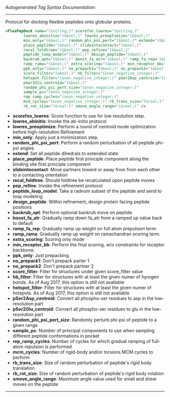<!-- THIS IS AN AUTOGENERATED FILE: Don't edit it directly, instead change the schema definition in the code itself. -->

_Autogenerated Tag Syntax Documentation:_

---
Protocol for docking flexible peptides onto globular proteins.

```xml
<FlexPepDock name="(&string;)" scorefxn_lowres="(&string;)"
        lowres_abinitio="(&bool;)" lowres_preoptimize="(&bool;)"
        min_only="(&bool;)" random_phi_psi_pert="(&bool;)" extend="(&bool;)"
        place_peptide="(&bool;)" slideintocontact="(&bool;)"
        recal_foldtree="(&bool;)" pep_refine="(&bool;)"
        peptide_loop_model="(&bool;)" design_peptide="(&bool;)"
        backrub_opt="(&bool;)" boost_fa_atr="(&bool;)" ramp_fa_rep="(&bool;)"
        ramp_rama="(&bool;)" extra_scoring="(&bool;)" min_receptor_bb="(&bool;)"
        ppk_only="(&bool;)" no_prepack1="(&bool;)" no_prepack2="(&bool;)"
        score_filter="(&bool;)" hb_filter="(&non_negative_integer;)"
        hotspot_filter="(&non_negative_integer;)" pSer2Asp_centroid="(&bool;)"
        pSer2Glu_centroid="(&bool;)"
        random_phi_psi_pert_size="(&non_negative_integer;)"
        sample_pc="(&non_negative_integer;)"
        rep_ramp_cycles="(&non_negative_integer;)"
        mcm_cycles="(&non_negative_integer;)" rb_trans_size="(&real;)"
        rb_rot_size="(&real;)" smove_angle_range="(&real;)" />
```

-   **scorefxn_lowres**: Score function to use for low resolution step.
-   **lowres_abinitio**: Invoke the ab-initio protocol
-   **lowres_preoptimize**: Perform a round of centroid mode optimization before high-resolution Refinement
-   **min_only**: Apply just a minimization step.
-   **random_phi_psi_pert**: Perform a random perturbation of all peptide phi-psi angles
-   **extend**: Set all peptide dihedrals to extended state
-   **place_peptide**: Place peptide first principle component along the binding site first principle component
-   **slideintocontact**: Move partners toward or away from from each other to a contacting orientation
-   **recal_foldtree**: Should foldtree be recalculated upon peptide moves
-   **pep_refine**: Invoke the refinement protocol
-   **peptide_loop_model**: Take a radnom subset of the peptide and send to loop modeling
-   **design_peptide**: Within refinement, design protein facing peptide positions
-   **backrub_opt**: Perform optional backrub move on peptide
-   **boost_fa_atr**: Gradually ramp down fa_atr from a ramped up value back to default
-   **ramp_fa_rep**: Gradually ramp up weight on full atom prepulsion term.
-   **ramp_rama**: Gradually ramp up weight on ramachandran scoring term.
-   **extra_scoring**: Scoring only mode
-   **min_receptor_bb**: Perform the final scoring, w/o constraints for receptor backbone.
-   **ppk_only**: Just prepacking.
-   **no_prepack1**: Don't prepack parter 1
-   **no_prepack2**: Don't prepack partner 2
-   **score_filter**: Filter for structures under given score_filter value
-   **hb_filter**: Filter for structures with at least the given numer of hyrogen bonds. As of Aug 2017, this option is still not available
-   **hotspot_filter**: Filter for structures with at least the given numer of hotspots. As of Aug 2017, this option is still not available
-   **pSer2Asp_centroid**: Convert all phospho-ser residues to asp in the low-resolution part
-   **pSer2Glu_centroid**: Convert all phospho-ser residues to glu in the low-resolution part
-   **random_phi_psi_pert_size**: Randomly perturb phi-psi of peptide to a given range.
-   **sample_pc**: Number of principal components to use when sampling different peptide conformations in pocket
-   **rep_ramp_cycles**: Number of cycles for which gradual ramping of full-atom repulsion is performed
-   **mcm_cycles**: Number of rigid-body and/or torsions MCM cycles to perform
-   **rb_trans_size**: Size of random perturbation of peptide's rigid body translation
-   **rb_rot_size**: Size of random perturbation of peptide's rigid body rotation
-   **smove_angle_range**: Maximum angle value used for small and shear moves on the peptide

---
